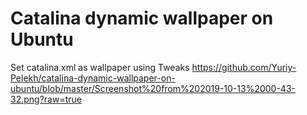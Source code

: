 # Catalina dynamic wallpaper on Ubuntu

Set catalina.xml as wallpaper using Tweaks
https://github.com/Yuriy-Pelekh/catalina-dynamic-wallpaper-on-ubuntu/blob/master/Screenshot%20from%202019-10-13%2000-43-32.png?raw=true
